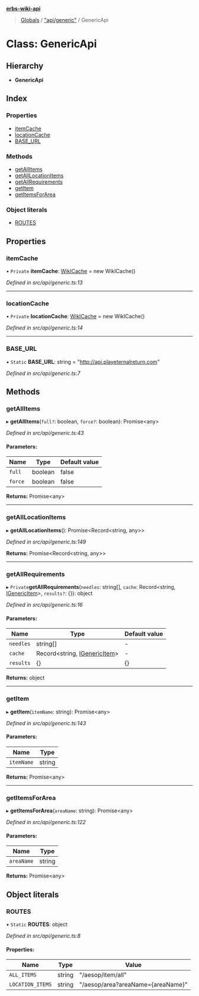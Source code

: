 **[erbs-wiki-api](../README.md)**

> [Globals](../globals.md) / ["api/generic"](../modules/_api_generic_.md) / GenericApi

# Class: GenericApi

## Hierarchy

* **GenericApi**

## Index

### Properties

* [itemCache](_api_generic_.genericapi.md#itemcache)
* [locationCache](_api_generic_.genericapi.md#locationcache)
* [BASE\_URL](_api_generic_.genericapi.md#base_url)

### Methods

* [getAllItems](_api_generic_.genericapi.md#getallitems)
* [getAllLocationItems](_api_generic_.genericapi.md#getalllocationitems)
* [getAllRequirements](_api_generic_.genericapi.md#getallrequirements)
* [getItem](_api_generic_.genericapi.md#getitem)
* [getItemsForArea](_api_generic_.genericapi.md#getitemsforarea)

### Object literals

* [ROUTES](_api_generic_.genericapi.md#routes)

## Properties

### itemCache

• `Private` **itemCache**: [WikICache](_utils_wikicache_.wikicache.md) = new WikICache()

*Defined in src/api/generic.ts:13*

___

### locationCache

• `Private` **locationCache**: [WikICache](_utils_wikicache_.wikicache.md) = new WikICache()

*Defined in src/api/generic.ts:14*

___

### BASE\_URL

▪ `Static` **BASE\_URL**: string = "http://api.playeternalreturn.com"

*Defined in src/api/generic.ts:7*

## Methods

### getAllItems

▸ **getAllItems**(`full?`: boolean, `force?`: boolean): Promise<any\>

*Defined in src/api/generic.ts:43*

#### Parameters:

Name | Type | Default value |
------ | ------ | ------ |
`full` | boolean | false |
`force` | boolean | false |

**Returns:** Promise<any\>

___

### getAllLocationItems

▸ **getAllLocationItems**(): Promise<Record<string, any\>\>

*Defined in src/api/generic.ts:149*

**Returns:** Promise<Record<string, any\>\>

___

### getAllRequirements

▸ `Private`**getAllRequirements**(`needles`: string[], `cache`: Record<string, [IGenericItem](../interfaces/_interfaces_igenericitem_.igenericitem.md)\>, `results?`: {}): object

*Defined in src/api/generic.ts:16*

#### Parameters:

Name | Type | Default value |
------ | ------ | ------ |
`needles` | string[] | - |
`cache` | Record<string, [IGenericItem](../interfaces/_interfaces_igenericitem_.igenericitem.md)\> | - |
`results` | {} | {} |

**Returns:** object

___

### getItem

▸ **getItem**(`itemName`: string): Promise<any\>

*Defined in src/api/generic.ts:143*

#### Parameters:

Name | Type |
------ | ------ |
`itemName` | string |

**Returns:** Promise<any\>

___

### getItemsForArea

▸ **getItemsForArea**(`areaName`: string): Promise<any\>

*Defined in src/api/generic.ts:122*

#### Parameters:

Name | Type |
------ | ------ |
`areaName` | string |

**Returns:** Promise<any\>

## Object literals

### ROUTES

▪ `Static` **ROUTES**: object

*Defined in src/api/generic.ts:8*

#### Properties:

Name | Type | Value |
------ | ------ | ------ |
`ALL_ITEMS` | string | "/aesop/item/all" |
`LOCATION_ITEMS` | string | "/aesop/area?areaName={areaName}" |

